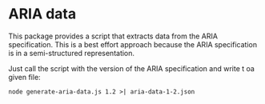 # ARIA data

This package provides a script that extracts data from the ARIA specification.
This is a best effort approach because the ARIA specification is in a
semi-structured representation.

Just call the script with the version of the ARIA specification and write t oa
given file:

```shell
node generate-aria-data.js 1.2 >| aria-data-1-2.json
```
